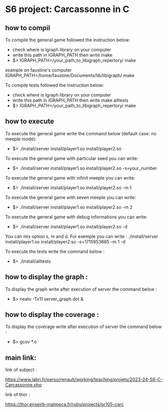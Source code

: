 # S6 project: Carcassonne in C

## how to compil

To compile the general game followed the instruction below:

 - check where is Igraph library on your computer
 - write this path in IGRAPH_PATH then write make
 - $> IGRAPH_PATH=/your_path_to_libigraph_repertory/ make
 
example on faustine's computer
IGRAPH_PATH=/home/faustine/Documents/lib/libigraph/ make

To compile tests followed the instruction below:

 - check where is Igraph library on your computer
 - write this path in IGRAPH_PATH then write make alltests
 - $> IGRAPH_PATH=/your_path_to_libigraph_repertory/ make

## how to execute

To execute the general game write the command below (default case: no meeple mode):
 - $> ./install/server install/player1.so install/player2.so

To execute the general game with particular seed you can write:
 - $> ./install/server install/player1.so install/player2.so -s=your_number

To execute the general game with infinit meeple you can write:
 - $> ./install/server install/player1.so install/player2.so -m 1

To execute the general game with seven meeple you can write:
 - $> ./install/server install/player1.so install/player2.so -m 2

To execute the general game with debug informations you can write:
 - $> ./install/server install/player1.so install/player2.so -d


You can mix option s, m and d. For exemple you can write :
./install/server install/player1.so install/player2.so -s=1715953665 -m 1 -d


To execute the tests write the command below :
 - $> ./install/alltests

## how to display the graph :

To display the graph write after execution of server the command below :
 - $> neato -Tx11 server_graph.dot &

## how to display the coverage :

To display the coverage write after execution of server the command below :
 - $> gcov *.o

## main link:

link of subject :

https://www.labri.fr/perso/renault/working/teaching/projets/2023-24-S6-C-Carcassonne.php

link of thor :

https://thor.enseirb-matmeca.fr/ruby/projects/pr105-carc
